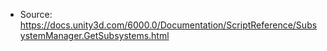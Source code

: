 * Source: https://docs.unity3d.com/6000.0/Documentation/ScriptReference/SubsystemManager.GetSubsystems.html


